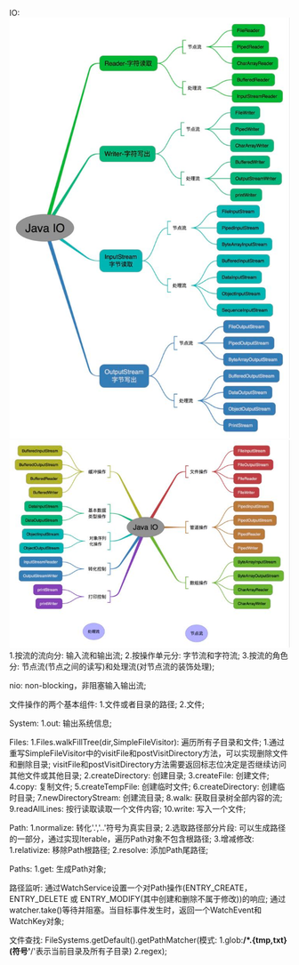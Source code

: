 IO:
    ![img.png](img.png)
    ![img_1.png](img_1.png)
    1.按流的流向分: 输入流和输出流;
    2.按操作单元分: 字节流和字符流;
    3.按流的角色分: 节点流(节点之间的读写)和处理流(对节点流的装饰处理);

nio: 
    non-blocking，非阻塞输入输出流;

文件操作的两个基本组件:
    1.文件或者目录的路径;
    2.文件;

System:
        1.out: 输出系统信息;

Files:
    1.Files.walkFillTree(dir,SimpleFileVisitor): 遍历所有子目录和文件;
        1.通过重写SimpleFileVisitor中的visitFile和postVisitDirectory方法，可以实现删除文件和删除目录;
        visitFile和postVisitDirectory方法需要返回标志位决定是否继续访问其他文件或其他目录;
    2.createDirectory: 创建目录;
    3.createFile: 创建文件;
    4.copy: 复制文件;
    5.createTempFile: 创建临时文件;
    6.createDirectory: 创建临时目录;
    7.newDirectoryStream: 创建流目录;
    8.walk: 获取目录树全部内容的流;
    9.readAllLines: 按行读取读取一个文件内容;
    10.write: 写入一个文件;

Path:
    1.normalize: 转化'.','..'符号为真实目录;
    2.选取路径部分片段:
        可以生成路径的一部分，通过实现Iterable，遍历Path对象不包含根路径;
    3.增减修改:
        1.relativize: 移除Path根路径;
        2.resolve: 添加Path尾路径;

Paths:
    1.get: 生成Path对象;   

路径监听:
    通过WatchService设置一个对Path操作(ENTRY_CREATE，ENTRY_DELETE 或 ENTRY_MODIFY(其中创建和删除不属于修改))的响应;
    通过watcher.take()等待并阻塞。当目标事件发生时，返回一个WatchEvent和WatchKey对象;

文件查找:
    FileSystems.getDefault().getPathMatcher(模式: 1.glob:**/*.{tmp,txt}(符号'**/'表示当前目录及所有子目录) 2.regex);


        
